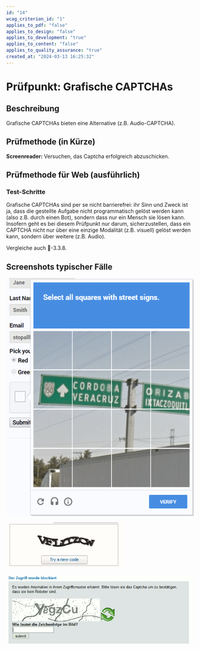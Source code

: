 ```yaml
---
id: "14"
wcag_criterion_id: "1"
applies_to_pdf: "false"
applies_to_design: "false"
applies_to_development: "true"
applies_to_content: "false"
applies_to_quality_assurance: "true"
created_at: "2024-03-13 16:25:32"
---
```


# Prüfpunkt: Grafische CAPTCHAs

## Beschreibung

Grafische CAPTCHAs bieten eine Alternative (z.B. Audio-CAPTCHA).

## Prüfmethode (in Kürze)

**Screenreader:** Versuchen, das Captcha erfolgreich abzuschicken.

## Prüfmethode für Web (ausführlich)

### Test-Schritte

Grafische CAPTCHAs sind per se nicht barrierefrei: ihr Sinn und Zweck ist ja, dass die gestellte Aufgabe nicht programmatisch gelöst werden kann (also z.B. durch einen Bot), sondern dass nur ein Mensch sie lösen kann. Insofern geht es bei diesem Prüfpunkt nur darum, sicherzustellen, dass ein CAPTCHA nicht nur über eine einzige Modalität (z.B. visuell) gelöst werden kann, sondern über weitere (z.B. Audio).

Vergleiche auch 📜-3.3.8.

## Screenshots typischer Fälle

![Google Recaptcha (mit Audio-Alternative)](images/google-recaptcha.png)

![Grafisches CAPTCHA](images/grafisches-captcha.png)

![Noch ein CAPTCHA](images/noch-ein-captcha.png)